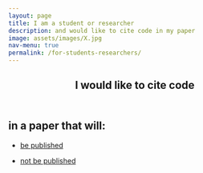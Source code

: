 ```yaml
---
layout: page
title: I am a student or researcher
description: and would like to cite code in my paper
image: assets/images/X.jpg
nav-menu: true
permalink: /for-students-researchers/
---
```

<!-- Main -->
<div id="main" class="alt">

<!-- One -->
<section id="one">
	<div class="inner">
		<header class="major">
			<h1>I would like to cite code</h1>
		</header>

<!-- Content -->
<h2 id="content">in a paper that will:</h2>
<div class="row">
	<div class="6u 12u$(small)">
		<ul class="actions">
			<li><a href="#" class="button big">be published</a></li>
		</ul>
	</div>
	<div class="6u$ 12u$(small)">
		<ul class="actions">
			<li><a href="#" class="button big">not be published</a></li>
		</ul>
	</div>

</div>

</div>
